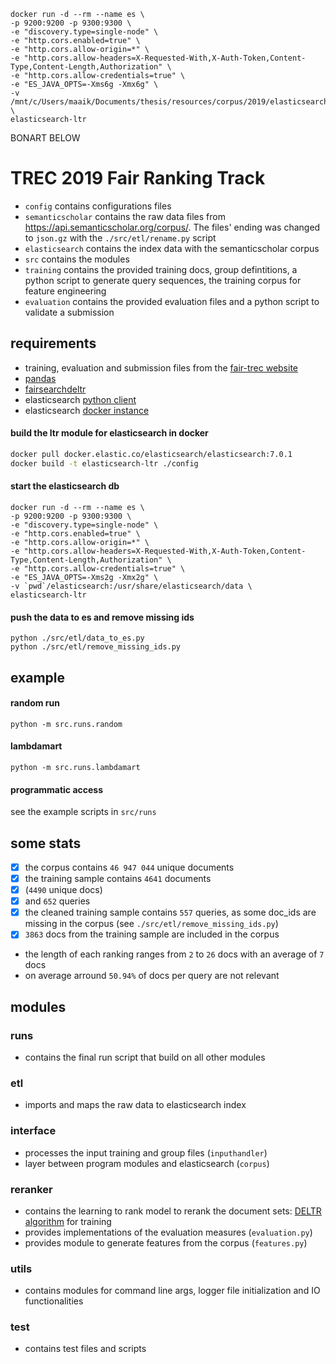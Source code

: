 ```
docker run -d --rm --name es \
-p 9200:9200 -p 9300:9300 \
-e "discovery.type=single-node" \
-e "http.cors.enabled=true" \
-e "http.cors.allow-origin=*" \
-e "http.cors.allow-headers=X-Requested-With,X-Auth-Token,Content-Type,Content-Length,Authorization" \
-e "http.cors.allow-credentials=true" \
-e "ES_JAVA_OPTS=-Xms6g -Xmx6g" \
-v /mnt/c/Users/maaik/Documents/thesis/resources/corpus/2019/elasticsearch:/usr/share/elasticsearch/data \
elasticsearch-ltr
```














BONART BELOW

# TREC 2019 Fair Ranking Track

- `config` contains configurations files
- `semanticscholar` contains the raw data files from https://api.semanticscholar.org/corpus/. The files' ending was changed to `json.gz` with the `./src/etl/rename.py` script
- `elasticsearch` contains the index data with the semanticscholar corpus
- `src` contains the modules
- `training` contains the provided training docs, group defintitions, a python script to generate query sequences, the training corpus for feature engineering
- `evaluation` contains the provided evaluation files and a python script to validate a submission

## requirements

- training, evaluation and submission files from the [fair-trec website](https://fair-trec.github.io/)
- [pandas](https://pandas.pydata.org/)
- [fairsearchdeltr](https://github.com/fair-search/fairsearch-deltr-python)
- elasticsearch [python client](https://elasticsearch-dsl.readthedocs.io/en/latest/)
- elasticsearch [docker instance](https://www.elastic.co/guide/en/elasticsearch/reference/current/docker.html)

#### build the ltr module for elasticsearch in docker

```bash
docker pull docker.elastic.co/elasticsearch/elasticsearch:7.0.1
docker build -t elasticsearch-ltr ./config
```

#### start the elasticsearch db

```console
docker run -d --rm --name es \
-p 9200:9200 -p 9300:9300 \
-e "discovery.type=single-node" \
-e "http.cors.enabled=true" \
-e "http.cors.allow-origin=*" \
-e "http.cors.allow-headers=X-Requested-With,X-Auth-Token,Content-Type,Content-Length,Authorization" \
-e "http.cors.allow-credentials=true" \
-e "ES_JAVA_OPTS=-Xms2g -Xmx2g" \
-v `pwd`/elasticsearch:/usr/share/elasticsearch/data \
elasticsearch-ltr
```



#### push the data to es and remove missing ids

```console
python ./src/etl/data_to_es.py
python ./src/etl/remove_missing_ids.py
```

## example

#### random run

```console
python -m src.runs.random
```

#### lambdamart

```console
python -m src.runs.lambdamart
```
#### programmatic access

see the example scripts in `src/runs`


## some stats

- [x] the corpus contains `46 947 044` unique documents
- [x] the training sample contains `4641` documents 
- [x] (`4490` unique docs) 
- [x] and `652` queries
- [x] the cleaned training sample contains `557` queries, as some doc_ids are missing in the corpus (see `./src/etl/remove_missing_ids.py`)
- [x] `3863` docs from the training sample are included in the corpus
- the length of each ranking ranges from `2` to `26` docs with an average of `7` docs
- on average arround `50.94%` of docs per query are not relevant

## modules

### runs

- contains the final run script that build on all other modules

### etl

- imports and maps the raw data to elasticsearch index

### interface

- processes the input training and group files (`inputhandler`)
- layer between program modules and elasticsearch (`corpus`)

### reranker

- contains the learning to rank model to rerank the document sets: [DELTR algorithm](https://github.com/fair-search/fairsearch-deltr-python) for training
- provides implementations of the evaluation measures (`evaluation.py`)
- provides module to generate features from the corpus (`features.py`)

### utils

- contains modules for command line args, logger file initialization and IO functionalities

### test

- contains test files and scripts
